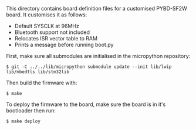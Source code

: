 This directory contains board definition files for a customised PYBD-SF2W board.
It customises it as follows:
- Default SYSCLK at 96MHz
- Bluetooth support not included
- Relocates ISR vector table to RAM
- Prints a message before running boot.py

First, make sure all submodules are initialised in the micropython repository:

    $ git -C ../../lib/micropython submodule update --init lib/lwip lib/mbedtls lib/stm32lib

Then build the firmware with:

    $ make

To deploy the firmware to the board, make sure the board is in it's bootloader then run:

    $ make deploy
